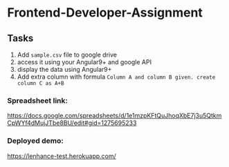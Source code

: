 # Frontend-Developer-Assignment

## Tasks
1. Add ```sample.csv``` file to google drive
2. access it using your Angular9+ and google API
3. display the data using Angular9+
4. Add extra column with formula
   ```Column A and column B given. create column C as A+B```

### Spreadsheet link:

https://docs.google.com/spreadsheets/d/1e1mzpKFtQuJhoqXbE7j3u5QtkmCpWYf4dMujJTbe8BU/edit#gid=1275695233

### Deployed demo:

https://lenhance-test.herokuapp.com/
